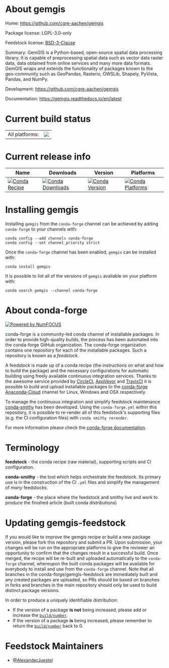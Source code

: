 About gemgis
============

Home: https://github.com/cgre-aachen/gemgis

Package license: LGPL-3.0-only

Feedstock license: [BSD-3-Clause](https://github.com/conda-forge/gemgis-feedstock/blob/master/LICENSE.txt)

Summary: GemGIS is a Python-based, open-source spatial data processing library. It is capable of preprocessing spatial data such as vector data raster data, data obtained from online services and many more data formats. GemGIS wraps and extends the functionality of packages known to the geo-community such as GeoPandas, Rasterio, OWSLib, Shapely, PyVista, Pandas, and NumPy.

Development: https://github.com/cgre-aachen/gemgis

Documentation: https://gemgis.readthedocs.io/en/latest

Current build status
====================


<table><tr><td>All platforms:</td>
    <td>
      <a href="https://dev.azure.com/conda-forge/feedstock-builds/_build/latest?definitionId=12392&branchName=master">
        <img src="https://dev.azure.com/conda-forge/feedstock-builds/_apis/build/status/gemgis-feedstock?branchName=master">
      </a>
    </td>
  </tr>
</table>

Current release info
====================

| Name | Downloads | Version | Platforms |
| --- | --- | --- | --- |
| [![Conda Recipe](https://img.shields.io/badge/recipe-gemgis-green.svg)](https://anaconda.org/conda-forge/gemgis) | [![Conda Downloads](https://img.shields.io/conda/dn/conda-forge/gemgis.svg)](https://anaconda.org/conda-forge/gemgis) | [![Conda Version](https://img.shields.io/conda/vn/conda-forge/gemgis.svg)](https://anaconda.org/conda-forge/gemgis) | [![Conda Platforms](https://img.shields.io/conda/pn/conda-forge/gemgis.svg)](https://anaconda.org/conda-forge/gemgis) |

Installing gemgis
=================

Installing `gemgis` from the `conda-forge` channel can be achieved by adding `conda-forge` to your channels with:

```
conda config --add channels conda-forge
conda config --set channel_priority strict
```

Once the `conda-forge` channel has been enabled, `gemgis` can be installed with:

```
conda install gemgis
```

It is possible to list all of the versions of `gemgis` available on your platform with:

```
conda search gemgis --channel conda-forge
```


About conda-forge
=================

[![Powered by NumFOCUS](https://img.shields.io/badge/powered%20by-NumFOCUS-orange.svg?style=flat&colorA=E1523D&colorB=007D8A)](http://numfocus.org)

conda-forge is a community-led conda channel of installable packages.
In order to provide high-quality builds, the process has been automated into the
conda-forge GitHub organization. The conda-forge organization contains one repository
for each of the installable packages. Such a repository is known as a *feedstock*.

A feedstock is made up of a conda recipe (the instructions on what and how to build
the package) and the necessary configurations for automatic building using freely
available continuous integration services. Thanks to the awesome service provided by
[CircleCI](https://circleci.com/), [AppVeyor](https://www.appveyor.com/)
and [TravisCI](https://travis-ci.com/) it is possible to build and upload installable
packages to the [conda-forge](https://anaconda.org/conda-forge)
[Anaconda-Cloud](https://anaconda.org/) channel for Linux, Windows and OSX respectively.

To manage the continuous integration and simplify feedstock maintenance
[conda-smithy](https://github.com/conda-forge/conda-smithy) has been developed.
Using the ``conda-forge.yml`` within this repository, it is possible to re-render all of
this feedstock's supporting files (e.g. the CI configuration files) with ``conda smithy rerender``.

For more information please check the [conda-forge documentation](https://conda-forge.org/docs/).

Terminology
===========

**feedstock** - the conda recipe (raw material), supporting scripts and CI configuration.

**conda-smithy** - the tool which helps orchestrate the feedstock.
                   Its primary use is in the construction of the CI ``.yml`` files
                   and simplify the management of *many* feedstocks.

**conda-forge** - the place where the feedstock and smithy live and work to
                  produce the finished article (built conda distributions)


Updating gemgis-feedstock
=========================

If you would like to improve the gemgis recipe or build a new
package version, please fork this repository and submit a PR. Upon submission,
your changes will be run on the appropriate platforms to give the reviewer an
opportunity to confirm that the changes result in a successful build. Once
merged, the recipe will be re-built and uploaded automatically to the
`conda-forge` channel, whereupon the built conda packages will be available for
everybody to install and use from the `conda-forge` channel.
Note that all branches in the conda-forge/gemgis-feedstock are
immediately built and any created packages are uploaded, so PRs should be based
on branches in forks and branches in the main repository should only be used to
build distinct package versions.

In order to produce a uniquely identifiable distribution:
 * If the version of a package **is not** being increased, please add or increase
   the [``build/number``](https://docs.conda.io/projects/conda-build/en/latest/resources/define-metadata.html#build-number-and-string).
 * If the version of a package **is** being increased, please remember to return
   the [``build/number``](https://docs.conda.io/projects/conda-build/en/latest/resources/define-metadata.html#build-number-and-string)
   back to 0.

Feedstock Maintainers
=====================

* [@AlexanderJuestel](https://github.com/AlexanderJuestel/)

